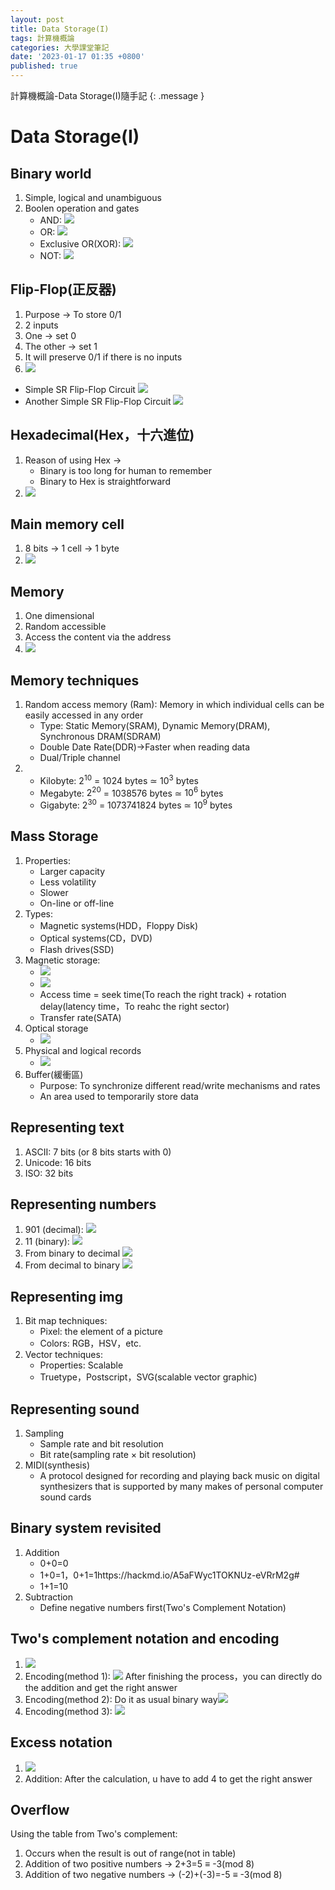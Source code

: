 ```yaml
---
layout: post
title: Data Storage(I)
tags: 計算機概論
categories: 大學課堂筆記
date: '2023-01-17 01:35 +0800'
published: true
---
```

計算機概論-Data Storage(I)隨手記
{: .message }

# Data Storage(I)
## Binary world
1. Simple, logical and unambiguous
2. Boolen operation and gates
    * AND: ![](https://i.imgur.com/f40BHRy.png)
    * OR: ![](https://i.imgur.com/iHu0uCp.png)
    * Exclusive OR(XOR): ![](https://i.imgur.com/Kt4lWeG.png)
    * NOT: ![](https://i.imgur.com/naddbwe.png)
## Flip-Flop(正反器)
1. Purpose -> To store 0/1
2. 2 inputs
3. One -> set 0
4. The other -> set 1
5. It will preserve 0/1 if there is no inputs
6. ![](https://i.imgur.com/CM0A35v.png)    
* Simple SR Flip-Flop Circuit 
    ![](https://i.imgur.com/UxaHn8a.png)
* Another Simple SR Flip-Flop Circuit
    ![](https://i.imgur.com/eHtGv2l.png)
## Hexadecimal(Hex，十六進位)
1. Reason of using Hex ->
    * Binary is too long for human to remember
    * Binary to Hex is straightforward
2. ![](https://i.imgur.com/4SckAD3.png)
## Main memory cell
1. 8 bits -> 1 cell -> 1 byte
2. ![](https://i.imgur.com/0tHCICX.png)
## Memory
1. One dimensional
2. Random accessible
3. Access the content via the address
4. ![](https://i.imgur.com/848KpU9.png)
## Memory techniques
1. Random access memory (Ram): Memory in which individual cells can be easily accessed in any order
    * Type: Static Memory(SRAM), Dynamic Memory(DRAM), Synchronous DRAM(SDRAM)
    * Double Date Rate(DDR)->Faster when reading data
    * Dual/Triple channel
2.  * Kilobyte: $2^{10}$ = 1024 bytes $\simeq$ $10^{3}$ bytes
    * Megabyte: $2^{20}$ = 1038576 bytes $\simeq$ $10^{6}$ bytes
    * Gigabyte: $2^{30}$ = 1073741824 bytes $\simeq$ $10^{9}$ bytes
## Mass Storage
1. Properties:
    * Larger capacity
    * Less volatility
    * Slower
    * On-line or off-line
2. Types:
    * Magnetic systems(HDD，Floppy Disk)
    * Optical systems(CD，DVD)
    * Flash drives(SSD)
3. Magnetic storage:
    * ![](https://i.imgur.com/FaS4kFn.png)
    * ![](https://i.imgur.com/Blqj4wl.png)
    * Access time = seek time(To reach the right track) + rotation delay(latency time，To reahc the right sector)
    * Transfer rate(SATA)
4. Optical storage
    * ![](https://i.imgur.com/4CxHApt.png)
5. Physical and logical records
    * ![](https://i.imgur.com/dUAwIy8.png)
6. Buffer(緩衝區)
    * Purpose: To synchronize different read/write mechanisms and rates
    * An area used to temporarily store data
## Representing text
1. ASCII: 7 bits (or 8 bits starts with 0)
2. Unicode: 16 bits
3. ISO: 32 bits
## Representing numbers
1. 901 (decimal): 
    ![](https://i.imgur.com/gUkyMRy.png)
2. 11 (binary):
    ![](https://i.imgur.com/yCSMAtg.png)
3. From binary to decimal
    ![](https://i.imgur.com/77twv7u.png)
4. From decimal to binary
        ![](https://i.imgur.com/CxpuQ3J.png)
## Representing img
1. Bit map techniques:
    * Pixel: the element of a picture
    * Colors: RGB，HSV，etc.
2. Vector techniques:
    * Properties: Scalable
    * Truetype，Postscript，SVG(scalable vector graphic)  
## Representing sound
1. Sampling
    * Sample rate and bit resolution
    * Bit rate(sampling rate $\times$ bit resolution)
2. MIDI(synthesis)
    * A protocol designed for recording and playing back music on digital synthesizers that is supported by many makes of personal computer sound cards
## Binary system revisited
1. Addition
    * 0+0=0
    * 1+0=1，0+1=1https://hackmd.io/A5aFWyc1TOKNUz-eVRrM2g#
    * 1+1=10
2. Subtraction
    * Define negative numbers first(Two's Complement Notation)
## Two's complement notation and encoding
1. ![](https://i.imgur.com/SisdfNh.png) 
2. Encoding(method 1): ![](https://i.imgur.com/yCIZs08.png)
After finishing the process，you can directly do the addition and get the right answer
3. Encoding(method 2): Do it as usual binary way![](https://i.imgur.com/qHhHYH7.png)
4. Encoding(method 3): ![](https://i.imgur.com/35BXAa6.png)
 

## Excess notation
1. ![](https://i.imgur.com/3cyVdYJ.png)
2. Addition: After the calculation, u have to add 4 to get the right answer
## Overflow
Using the table from Two's complement:
1. Occurs when the result is out of range(not in table)
2. Addition of two positive numbers -> 2+3=5 $\equiv$ -3(mod 8)
3. Addition of two negative numbers -> (-2)+(-3)=-5 $\equiv$ -3(mod 8)



 
     
 
